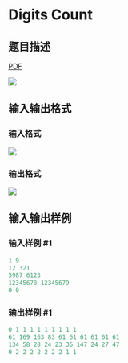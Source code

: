 # Digits Count

## 题目描述

[problemUrl]: https://uva.onlinejudge.org/index.php?option=com_onlinejudge&Itemid=8&category=244&page=show_problem&problem=3393

[PDF](https://uva.onlinejudge.org/external/122/p12241.pdf)

![](https://cdn.luogu.com.cn/upload/vjudge_pic/UVA12241/6c9bdd3e0214afeeebcf4b829e27f9390c2e99fe.png)

## 输入输出格式

### 输入格式

![](https://cdn.luogu.com.cn/upload/vjudge_pic/UVA12241/90b81f6329e3ad860a1d34fe56e781a8d1f2713a.png)

### 输出格式

![](https://cdn.luogu.com.cn/upload/vjudge_pic/UVA12241/8cebe25031ed3e78523712a3c2a435146000b5c0.png)

## 输入输出样例

### 输入样例 #1

```cpp
1 9
12 321
5987 6123
12345678 12345679
0 0
```


### 输出样例 #1

```cpp
0 1 1 1 1 1 1 1 1 1
61 169 163 83 61 61 61 61 61 61
134 58 28 24 23 36 147 24 27 47
0 2 2 2 2 2 2 2 1 1
```


